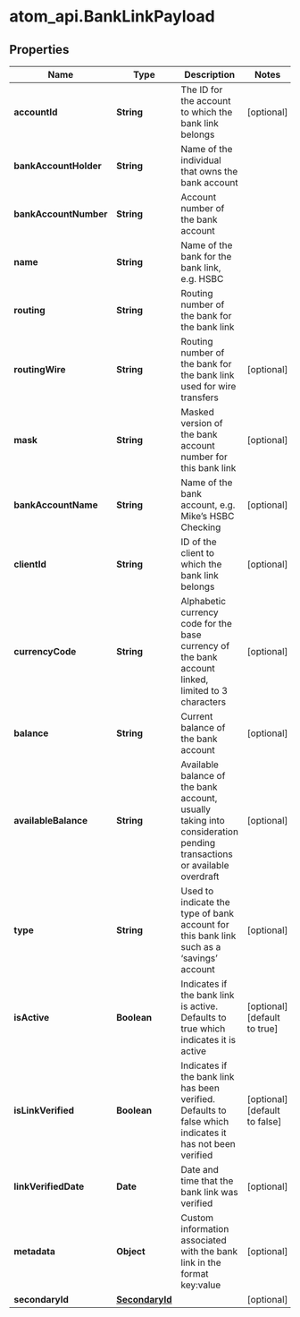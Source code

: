 # atom_api.BankLinkPayload

## Properties
Name | Type | Description | Notes
------------ | ------------- | ------------- | -------------
**accountId** | **String** | The ID for the account to which the bank link belongs | [optional] 
**bankAccountHolder** | **String** | Name of the individual that owns the bank account | 
**bankAccountNumber** | **String** | Account number of the bank account | 
**name** | **String** | Name of the bank for the bank link, e.g. HSBC | 
**routing** | **String** | Routing number of the bank for the bank link | 
**routingWire** | **String** | Routing number of the bank for the bank link used for wire transfers | [optional] 
**mask** | **String** | Masked version of the bank account number for this bank link | [optional] 
**bankAccountName** | **String** | Name of the bank account, e.g. Mike’s HSBC Checking | [optional] 
**clientId** | **String** | ID of the client to which the bank link belongs | [optional] 
**currencyCode** | **String** | Alphabetic currency code for the base currency of the bank account linked, limited to 3 characters | [optional] 
**balance** | **String** | Current balance of the bank account | [optional] 
**availableBalance** | **String** | Available balance of the bank account, usually taking into consideration pending transactions or available overdraft | [optional] 
**type** | **String** | Used to indicate the type of bank account for this bank link such as a ‘savings’ account | [optional] 
**isActive** | **Boolean** | Indicates if the bank link is active. Defaults to true which indicates it is active | [optional] [default to true]
**isLinkVerified** | **Boolean** | Indicates if the bank link has been verified. Defaults to false which indicates it has not been verified | [optional] [default to false]
**linkVerifiedDate** | **Date** | Date and time that the bank link was verified | [optional] 
**metadata** | **Object** | Custom information associated with the bank link in the format key:value | [optional] 
**secondaryId** | [**SecondaryId**](SecondaryId.md) |  | [optional] 


